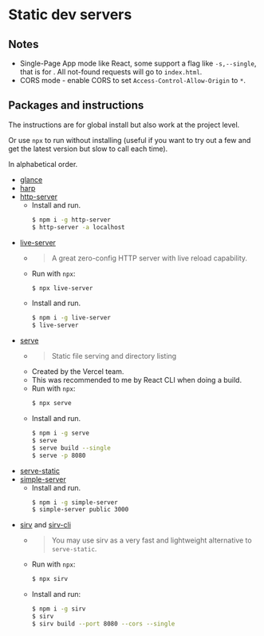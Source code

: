 # Static dev servers


## Notes

- Single-Page App mode like React, some support a flag like `-s,--single`, that is for . All not-found requests will go to `index.html`.
- CORS mode - enable CORS to set `Access-Control-Allow-Origin` to `*`.


## Packages and instructions

The instructions are for global install but also work at the project level.

Or use `npx` to run without installing (useful if you want to try out a few and get the latest version but slow to call each time).

In alphabetical order.

- [glance](https://www.npmjs.org/package/glance)
- [harp](http://harpjs.com/)
- [http-server](https://www.npmjs.com/package/http-server)
    - Install and run.
        ```sh
        $ npm i -g http-server
        $ http-server -a localhost
        ```
- [live-server](https://www.npmjs.com/package/live-server)
    - > A great zero-config HTTP server with live reload capability.
    - Run with `npx`:
        ```sh
        $ npx live-server
        ```
    - Install and run.
        ```sh
        $ npm i -g live-server
        $ live-server
        ```
- [serve](https://www.npmjs.com/package/serve)
    - > Static file serving and directory listing 
    - Created by the Vercel team.
    - This was recommended to me by React CLI when doing a build.
    - Run with `npx`:
        ```sh
        $ npx serve
        ```
    - Install and run.
        ```sh
        $ npm i -g serve
        $ serve
        $ serve build --single
        $ serve -p 8080 
        ```
- [serve-static](https://www.npmjs.com/package/serve-static)
- [simple-server](https://www.npmjs.com/package/simple-server)
    - Install and run.
        ```sh
        $ npm i -g simple-server
        $ simple-server public 3000
        ```
- [sirv](https://www.npmjs.com/package/sirv) and [sirv-cli](https://github.com/lukeed/sirv/tree/master/packages/sirv-cli)
    - > You may use sirv as a very fast and lightweight alternative to `serve-static`.
    - Run with `npx`:
        ```sh
        $ npx sirv
        ```
    - Install and run:
        ```sh
        $ npm i -g sirv
        $ sirv
        $ sirv build --port 8080 --cors --single
        ```
